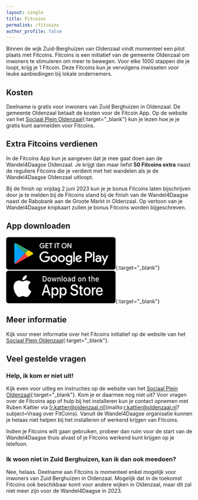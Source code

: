 ```yaml
---
layout: single
title: Fitcoins
permalink: /fitcoins
author_profile: false
---
```


Binnen de wijk Zuid-Berghuizen van Oldenzaal vindt momenteel een pilot plaats met Fitcoins. Fitcoins is een initiatief van de gemeente Oldenzaal om inwoners te stimuleren om meer te bewegen. Voor elke 1000 stappen die je loopt, krijg je 1 Fitcoin. Deze Fitcoins kun je vervolgens inwisselen voor leuke aanbiedingen bij lokale ondernemers.

## Kosten

Deelname is gratis voor inwoners van Zuid Berghuizen in Oldenzaal. De gemeente Oldenzaal betaalt de kosten voor de Fitcoin App. Op de website van het [Sociaal Plein Oldenzaal](https://sociaalpleinoldenzaal.nl/fitcoin){:target="_blank"} kun je lezen hoe je je gratis kunt aanmelden voor Fitcoins.

## Extra Fitcoins verdienen

In de Fitcoins App kun je aangeven dat je mee gaat doen aan de Wandel4Daagse Oldenzaal. Je krijgt dan maar liefst **50 Fitcoins extra** naast de reguliere Fitcoins die je verdient met het wandelen als je de Wandel4Daagse Oldenzaal uitloopt.  

Bij de finish op vrijdag 2 juni 2023 kun je je bonus Fitcoins laten bijschrijven door je te melden bij de Fitcoins stand bij de finish van de Wandel4Daagse naast de Rabobank aan de Groote Markt in Oldenzaal. Op vertoon van je Wandel4Daagse knipkaart zullen je bonus Fitcoins worden bijgeschreven.

## App downloaden

[![Download Fitcoins voor Android](/assets/images/fitcoins/appstore-android-en.svg)](https://play.google.com/store/apps/details?id=nl.itsmylife24.itsmylife&hl=nl){:target="_blank"} 
[![Download Fitcoins voor Apple](/assets/images/fitcoins/appstore-iphone-en.svg)](https://apps.apple.com/nl/app/its-my-life/id1493170086){:target="_blank"} 

## Meer informatie

Kijk voor meer informatie over het Fitcoins initiatief op de website van het [Sociaal Plein Oldenzaal](https://sociaalpleinoldenzaal.nl/fitcoin){:target="_blank"}.  

## Veel gestelde vragen

### Help, ik kom er niet uit!

Kijk even voor uitleg en instructies op de website van het [Sociaal Plein Oldenzaal](https://sociaalpleinoldenzaal.nl/fitcoin){:target="_blank"}. Kom je er daarmee nog niet uit? Voor vragen over de Fitcoins app of hulp bij het installeren kun je contact opnemen met Ruben Kattier via [r.kattier@oldenzaal.nl](mailto:r.kattier@oldenzaal.nl?subject=Vraag over FitCoins). Vanuit de Wandel4Daagse organisatie kunnen je helaas niet helpen bij het installeren of werkend krijgen van Fitcoins.  

Indien je Fitcoins wilt gaan gebruiken, probeer dan ruim voor de start van de Wandel4Daagse thuis alvast of je Fitcoins werkend kunt krijgen op je telefoon.

### Ik woon niet in Zuid Berghuizen, kan ik dan ook meedoen?

Nee, helaas. Deelname aan Fitcoins is momenteel enkel mogelijk voor inwoners van Zuid Berghuizen in Oldenzaal. Mogelijk dat in de toekomst Fitcoins ook beschikbaar komt voor andere wijken in Oldenzaal, maar dit zal niet meer zijn voor de Wandel4Daagse in 2023.